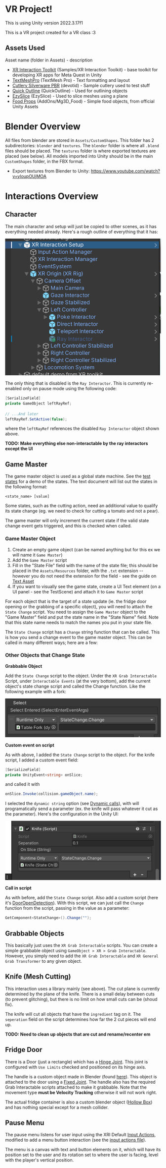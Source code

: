 # VR Project!
This is using Unity version 2022.3.17f1

This is a VR project created for a VR class :3

## Assets Used

Asset name (folder in Assets) - description

- [XR Interaction Toolkit](https://docs.unity3d.com/Packages/com.unity.xr.interaction.toolkit@3.0/manual/index.html) (Samples/XR Interaction Toolkit) - base toolkit for developing XR apps for Meta Quest in Unity
- [TextMeshPro](https://docs.unity3d.com/Manual/com.unity.textmeshpro.html) (TextMesh Pro) - Text formatting and layout
- [Cutlery Silverware PBR](https://assetstore.unity.com/packages/3d/props/food/cutlery-silverware-pbr-106932) (devotid) - Sample cutlery used to test stuff
- [Quick Outline](https://assetstore.unity.com/packages/tools/particles-effects/quick-outline-115488) (QuickOutline) - Used for outlining objects
- [EzySlice](https://github.com/DavidArayan/ezy-slice) (EzySlice) - Used to slice meshes using a plane
- [Food Props](https://assetstore.unity.com/packages/3d/food-props-163295) (AddOns/Mg3D\_Food) - Simple food objects, from official Unity Assets

# Blender Overview

All files from blender are stored in `Assets/CustomShapes`. This folder has 2 subdirectories: `blender` and `textures`. The `blender` folder is where all `.blend` files should be placed. The `textures` folder is where exported textures are placed (see below). All models imported into Unity should be in the main `CustomShapes` folder, in the FBX format.

- Export textures from Blender to Unity: https://www.youtube.com/watch?v=yloupOUjMOA

# Interactions Overview

## Character

The main character and setup will just be copied to other scenes, as it has everything needed already. Here's a rough outline of everything that it has:

![character outline](./imgs/character.png)

The only thing that is disabled is the `Ray Interactor`. This is currently re-enabled only on pause mode using the following code:

```c#
[SerializeField]
private GameObject leftRayRef;

// ...And later
leftRayRef.SetActive(false);
```

where the `leftRayRef` references the disabled `Ray Interactor` object shown above.

**TODO: Make everything else non-interactable by the ray interactors except the UI**

## Game Master

The game master object is used as a global state machine. See the [test states](./Assets/Resources/test-states.txt) for a demo of the states. The text document will list out the states in the following format:

```
<state_name> [value]
```

Some states, such as the cutting action, need an additional value to qualify its state change (eg. we need to check for cutting a tomato and not a pear).

The game master will only increment the current state if the valid state change event gets triggered, and this is checked when called.

### Game Master Object

1. Create an empty game object (can be named anything but for this ex we will name it `Game Master`)
2. Add the `Game Master` script
3. Fill in the "State File" field with the name of the state file; this should be placed in the `Assets/Resources` folder, with the `.txt` extension -- however you do not need the extension for the field - see the guide on [Text Asset](https://docs.unity3d.com/Manual/class-TextAsset.html)
3. If you want to visually see the game state, create a UI Text element (on a UI panel - see the TestScene) and attach it to `Game Master` script

For each object that is the target of a state update (ie. the fridge door opening or the grabbing of a specific object), you will need to attach the `State Change` script. You need to assign the `Game Master` object to the "Game Master" field and put the state name in the "State Name" field. Note that this state name needs to match the names you put in your state file.

The `State Change` script has a `Change` string function that can be called. This is how you send a change event to the game master object. This can be called in many different ways; here are a few:

### Other Objects that Change State

**Grabbable Object**

Add the `State Change` script to the object. Under the `XR Grab Interactable` Script, under `Interactable Events` (at the very bottom), add the current object's state change script and called the Change function. Like the following example with a fork:

![fork state change example](./imgs/fork-state-change.png)

**Custom event on script**

As with above, I added the `State Change` script to the object. For the knife script, I added a custom event field:

```c#
[SerializeField]
private UnityEvent<string> onSlice;
```

and called it with

```c#
onSlice.Invoke(collision.gameObject.name);
```

I selected the `dynamic string` option (see [Dynamic calls](https://docs.unity3d.com/550/Documentation/Manual/UnityEvents.html)), with will programatically send a parameter (ex. the knife will pass whatever it cut as the parameter). Here's the configuration in the Unity UI:

![knife state change](./imgs/knife-state-change.png)

**Call in script**

As with before, add the `State Change` script. Also add a custom script (here it's [DoorOpenDetection](./Assets/Scripts/DoorOpenDetection.cs)). With this script, we can just call the `Change` function from the script, passing in the value as a parameter:

```c#
GetComponent<StateChange>().Change("");
```

## Grabbable Objects

This basically just uses the `XR Grab Interactable` scripts. You can create a simple grabbable object using `GameObject > XR > Grab Interactable`. However, you simply need to add the `XR Grab Interactable` and `XR General Grab Transformer` to any given object.

## Knife (Mesh Cutting)

This interaction uses a library mainly (see above). The cut plane is currently determined by the plane of the knife. There is a small delay between cuts (to prevent glitching), but there is no limit on how small cuts can be (shoud fix).

The knife will cut all objects that have the `ingredient` tag on it. The `seperation` field on the script determines how far the 2 cut pieces will end up.

**TODO: Need to clean up objects that are cut and rename/recenter em**

## Fridge Door

There is a Door (just a rectangle) which has a [Hinge Joint](https://docs.unity3d.com/Manual/class-HingeJoint.html). This joint is configured with `Use Limits` checked and positioned on its hinge axis.

The handle is a custom object made in Blender (found [here](./Assets/CustomShapes/handle.blend)). This object is attached to the door using a [Fixed Joint](https://docs.unity3d.com/Manual/class-FixedJoint.html). The handle also has the required Grab Interactable scripts attached to make it grabbable. Note that the movement type **must be Velocity Tracking** otherwise it will not work right.

The actual fridge container is also a custom blender object ([Hollow Box](./Assets/CustomShapes/hollow-box.blend)) and has nothing special except for a mesh collider.

## Pause Menu

The pause menu listens for user input using the XRI Default [Input Actions](https://docs.unity3d.com/Packages/com.unity.inputsystem@1.0/manual/Actions.html), modified to add a menu button interaction (see the [input actions file](./Assets/Samples/XR%20Interaction%20Toolkit/2.5.2/Starter%20Assets/XRI%20Default%20Input%20Actions.inputactions)).

The menu is a canvas with text and button elements on it, which will have its position set to the user and its rotation set to where the user is facing, level with the player's vertical position.
